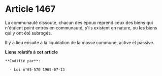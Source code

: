 # Article 1467

La communauté dissoute, chacun des époux reprend ceux des biens qui n'étaient point entrés en communauté, s'ils existent en
nature, ou les biens qui y ont été subrogés.

Il y a lieu ensuite à la liquidation de la masse commune, active et passive.

**Liens relatifs à cet article**

	**Codifié par**:

	  - Loi n°65-570 1965-07-13
